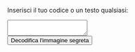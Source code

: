 <html>
<body>

Inserisci il tuo codice o un testo qualsiasi:
<br>
<textarea></textarea>
<br>
<button onclick="myFunction()">Decodifica l'immagine segreta</button>
<p id="demo"></p>

<script>
function myFunction() {
  document.getElementById("demo").innerHTML = "<img src=\"butterfly-142506_1280.jpg\">";
}
</script>

</body>
</html>
